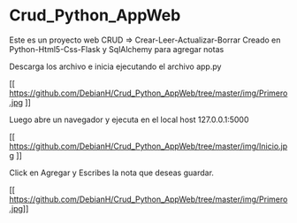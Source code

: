 # Crud_Python_AppWeb
Este es un proyecto web CRUD => Crear-Leer-Actualizar-Borrar 
Creado en Python-Html5-Css-Flask y SqlAlchemy para agregar notas

Descarga los archivo e inicia ejecutando el archivo app.py

[[ https://github.com/DebianH/Crud_Python_AppWeb/tree/master/img/Primero.jpg ]]

Luego abre un navegador y ejecuta en el local host 127.0.0.1:5000

[[ https://github.com/DebianH/Crud_Python_AppWeb/tree/master/img/Inicio.jpg ]]

Click en Agregar y Escribes la nota que deseas guardar.

[[ https://github.com/DebianH/Crud_Python_AppWeb/tree/master/img/Primero.jpg]]




